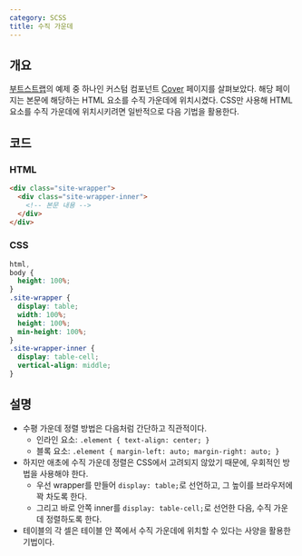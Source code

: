 ```yaml
---
category: SCSS
title: 수직 가운데
---
```



## 개요
[부트스트랩](http://getbootstrap.com/)의 예제 중 하나인 커스텀 컴포넌트 [Cover](http://getbootstrap.com/examples/cover/) 페이지를 살펴보았다.
해당 페이지는 본문에 해당하는 HTML 요소를 수직 가운데에 위치시켰다.
CSS만 사용해 HTML 요소를 수직 가운데에 위치시키려면 일반적으로 다음 기법을 활용한다.


## 코드

### HTML
```html
<div class="site-wrapper">
  <div class="site-wrapper-inner">
    <!-- 본문 내용 -->
  </div>
</div>
```

### CSS
```css
html,
body {
  height: 100%;
}
.site-wrapper {
  display: table;
  width: 100%;
  height: 100%;
  min-height: 100%;
}
.site-wrapper-inner {
  display: table-cell;
  vertical-align: middle;
}
```


## 설명
* 수평 가운데 정렬 방법은 다음처럼 간단하고 직관적이다.
  - 인라인 요소: ```.element { text-align: center; }```
  - 블록 요소: ```.element { margin-left: auto; margin-right: auto; }```
* 하지만 애초에 수직 가운데 정렬은 CSS에서 고려되지 않았기 때문에, 우회적인 방법을 사용해야 한다.
  - 우선 wrapper를 만들어 ```display: table;```로 선언하고, 그 높이를 브라우저에 꽉 차도록 한다.
  - 그리고 바로 안쪽 inner를 ```display: table-cell;```로 선언한 다음, 수직 가운데 정렬하도록 한다.
* 테이블의 각 셀은 테이블 안 쪽에서 수직 가운데에 위치할 수 있다는 사양을 활용한 기법이다.
